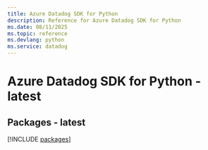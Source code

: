 ```yaml
---
title: Azure Datadog SDK for Python
description: Reference for Azure Datadog SDK for Python
ms.date: 08/11/2025
ms.topic: reference
ms.devlang: python
ms.service: datadog
---
```

# Azure Datadog SDK for Python - latest
## Packages - latest
[!INCLUDE [packages](datadog-index.md)]